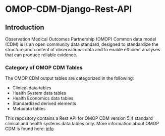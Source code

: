 # OMOP-CDM-Django-Rest-API

## Introduction

Observation Medical Outcomes Partnership (OMOP) Common data model (CDM) is is an open community data standard, designed to standardize the structure and content of observational data and to enable efficient analyses that can produce reliable evidence. 

### Category of OMOP CDM Tables

The OMOP CDM output tables are categorized in the following:

- Clinical data tables
- Health System data tables
- Health Economics data tables
- Standardized derived elements
- Metadata tables

This repository contains a Rest API for OMOP CDM version 5.4 standard clinical and health systems data tables only. More information about OMOP CDM is found here: [info](http://ohdsi.github.io/CommonDataModel/cdm54.html)
